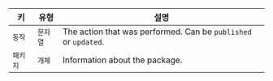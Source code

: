 | 키     | 유형    | 설명                                                              |
| ----- | ----- | --------------------------------------------------------------- |
| `동작`  | `문자열` | The action that was performed. Can be `published` or `updated`. |
| `패키지` | `개체`  | Information about the package.                                  |